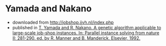 # Yamada and Nakano

- downloaded from http://jobshop.jjvh.nl/index.php
- published in [T. Yamada and R. Nakano. A genetic algorithm applicable to large-scale job-shop instances. In: Parallel instance solving from nature II: 281-290. ed. by R. Manner and B. Manderick. Elsevier, 1992.](https://books.google.nl/books?vid=ISBN978-0-444-89730-5)